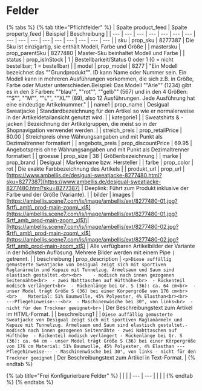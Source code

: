 # Felder

{% tabs %}
{% tab title="Pflichtfelder" %}
| Spalte product\_feed | Spalte property\_feed | Beispiel | Beschreibung |
| --- | --- | --- | --- | --- | --- | --- | --- | --- | --- | --- | --- | --- | --- | --- | --- |
| sku | prop\_sku            | 8277387 | Die Sku ist einzigartig, sie enthält Modell, Farbe und Größe |
| mastersku | prop\_parentSku | 8277480 | Master-Sku beinhaltet Modell und Farbe |
| status | prop\_isInStock | 1 | Bestellbarkeit/Status 0 oder 1 \(0 = nicht bestellbar; 1 = bestellbar\) |
| model | prop\_model | 8277 | "Ein Modell bezeichnet das ""Grundprodukt"". ID kann Name oder Nummer sein. Ein Modell kann in mehreren Ausführungen vorkommen, die sich z.B. in Größe, Farbe oder Muster unterschieden.Beispiel: Das Modell ""Arie"" \(1234\) gibt es in den 3 Farben: ""blau"", ""rot"", ""gelb"" \(567\) und in den 4 Größen: ""S"", ""M"", ""L"", ""XL"" \(89\), also 12 Ausführungen. Jede Ausführung hat eine eindeutige Artikelnummer." |
| name1 | prop\_name | Desigual Sweatjacke | Standardbezeichnung für den Artikel so wie er normalerweise in der Artikeldetailansicht genutzt wird. |
| kategorie1 |  | Sweatshirts & -jacken | Bezeichnung der Artikelgruppen, die meist so in der Shopnavigation verwendet werden. |
| streich\_preis | prop\_retailPrice | 80.00 | Streichpreis ohne Währungsangaben und mit Punkt als Dezimaltrenner formatiert |
| angebots\_preis | prop\_discountPrice | 69.95 | Angebotspreis ohne Währungsangaben und mit Punkt als Dezimaltrenner formatiert |
| groesse | prop\_size | 38 | Größenbezeichnung |
| marke | prop\_brand | Desigual | Markenname bzw. Hersteller |
| farbe | prop\_color | rot | Die exakte Farbbezeichnung des Artikels |
| produkt\_url | prop\_url | [https://www.ambellis.de/desigual-sweatjacke-8277480.html?sku=8277387](https://www.ambellis.de/desigual-sweatjacke-8277480.html?sku=8277387) | Deeplink: Führt zum Produkt inklusive der Farbe und der Größe \(Variante\). |
| bilder | images | [https://ambellis.scene7.com/is/image/ambellis/ext/8277480-01.jpg?$rtf\_amb\_prod-main-zoom\_xl$](https://ambellis.scene7.com/is/image/ambellis/ext/8277480-01.jpg?$rtf_amb_prod-main-zoom_xl$)\|[https://ambellis.scene7.com/is/image/ambellis/ext/8277480-02.jpg?$rtf\_amb\_prod-main-zoom\_xl$](https://ambellis.scene7.com/is/image/ambellis/ext/8277480-02.jpg?$rtf_amb_prod-main-zoom_xl$) | Alle verfügbaren Artikelbilder der Variante in der höchsten Auflösung. Mehrere Bilder werden mit einem Pipe `|` getrennt. |
| beschreibung | prop\_description | `<p>Diese auffällig gemusterte Sweatjacke von Desigual zeigt sich mit sportiven Raglanärmeln und Kapuze mit Tunnelzug. Ärmelsaum und Saum sind elastisch gestaltet.<br><br>    - modisch nach innen gezogenen Seitennähte<br>  - zwei Nahttaschen auf Hüfthöhe<br>  - Rückenteil modisch verlängert<br>  - Rückenlänge bei Gr. S (36): ca. 64 cm<br>  - unser Model trägt Größe S (36) bei einer Körpergröße von 176 cm<br><br>    Material: 51% Baumwolle, 45% Polyester, 4% Elasthan<br><br>    ---Pflegehinweise---<br>  - Maschinenwäsche bei 30°, von links<br>  - nicht für den Trockner geeignet<br>` | Der Beschreibungstext zum Artikel im HTML-Format. |
| beschreibung1 |  | `Diese auffällig gemusterte Sweatjacke von Desigual zeigt sich mit sportiven Raglanärmeln und Kapuze mit Tunnelzug. Ärmelsaum und Saum sind elastisch gestaltet.- modisch nach innen gezogenen Seitennähte - zwei Nahttaschen auf Hüfthöhe  - Rückenteil modisch verlängert - Rückenlänge bei Gr. S (36): ca. 64 cm - unser Model trägt Größe S (36) bei einer Körpergröße von 176 cm Material: 51% Baumwolle, 45% Polyester, 4% Elasthan ---Pflegehinweise--- - Maschinenwäsche bei 30°, von links - nicht für den Trockner geeignet` | Der Beschreibungstext zum Artikel in Text-Format. |
{% endtab %}

{% tab title="Frei Konfigurierbare Felder" %}
|  |  |
| --- | --- |
|  |  |
{% endtab %}
{% endtabs %}

